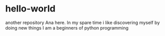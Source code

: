 # hello-world
another repository
Ana here. In my spare time i like discovering myself by doing new things
I am a beginners of python programming
